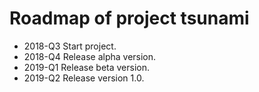 # Roadmap of project tsunami

* 2018-Q3 Start project.
* 2018-Q4 Release alpha version.
* 2019-Q1 Release beta version.
* 2019-Q2 Release version 1.0.
